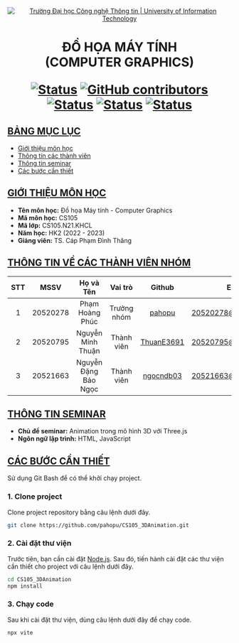 <a id="top"></a>

<!-- Banner -->
<p align="center">
  <a href="https://www.uit.edu.vn/" title="Trường Đại học Công nghệ Thông tin" style="border: none;">
    <img src="https://i.imgur.com/WmMnSRt.png" alt="Trường Đại học Công nghệ Thông tin | University of Information Technology">
  </a>
</p>

<h1 align="center"><b>ĐỒ HỌA MÁY TÍNH<br>(COMPUTER GRAPHICS)</b></h>

[![Status](https://img.shields.io/badge/status-working-blue?style=flat-square)](https://github.com/pahopu/CS105_ComputerGraphics)
[![GitHub contributors](https://img.shields.io/github/contributors/pahopu/CS105_ComputerGraphics?style=flat-square)](https://github.com/pahopu/CS105_ComputerGraphics/graphs/contributors)
[![Status](https://img.shields.io/badge/language1-html-orange?style=flat-square)](https://github.com/pahopu/CS105_ComputerGraphics)
[![Status](https://img.shields.io/badge/language2-css-blue?style=flat-square)](https://github.com/pahopu/CS105_ComputerGraphics)
[![Status](https://img.shields.io/badge/language3-javascript-yellow?style=flat-square)](https://github.com/pahopu/CS105_ComputerGraphics)

## [BẢNG MỤC LỤC](#top)
* [Giới thiệu môn học](#giới-thiệu-môn-học)
* [Thông tin các thành viên](#thông-tin-về-các-thành-viên-nhóm)
* [Thông tin seminar](#thông-tin-seminar)
* [Các bước cần thiết](#các-bước-cần-thiết)

## [GIỚI THIỆU MÔN HỌC](#top)
* **Tên môn học:** Đồ họa Máy tính - Computer Graphics
* **Mã môn học:** CS105
* **Mã lớp:** CS105.N21.KHCL
* **Năm học:** HK2 (2022 - 2023)
* **Giảng viên:** TS. Cáp Phạm Đình Thăng

## [THÔNG TIN VỀ CÁC THÀNH VIÊN NHÓM](#top)

| STT    | MSSV          | Họ và Tên                |Vai trò    | Github                                          | Email                   |
| :----: |:-------------:| :-----------------------:|:---------:|:-----------------------------------------------:|:-------------------------:
| 1      | 20520278      | Phạm Hoàng Phúc          | Trưởng nhóm| [pahopu](https://github.com/pahopu)            | 20520278@gm.uit.edu.vn   |
| 2      | 20520795      | Nguyễn Minh Thuận        | Thành viên | [ThuanE3691](https://github.com/ThuanE3691)    | 20520795@gm.uit.edu.vn   |
| 3      | 20521663      | Nguyễn Đặng Bảo Ngọc     | Thành viên | [ngocndb03](https://github.com/ngocndb03)      | 20521663@gm.uit.edu.vn   |

## [THÔNG TIN SEMINAR](#top)
* **Chủ đề seminar:** Animation trong mô hình 3D với Three.js
* **Ngôn ngữ lập trình:** HTML, JavaScript

## [CÁC BƯỚC CẦN THIẾT](#top)
Sử dụng Git Bash để có thể khởi chạy project.

### 1. Clone project
Clone project repository bằng câu lệnh dưới đây.

```bash
git clone https://github.com/pahopu/CS105_3DAnimation.git
```

### 2. Cài đặt thư viện
Trước tiên, bạn cần cài đặt [Node.js](https://nodejs.org/en). Sau đó, tiến hành cài đặt các thư viện cần thiết cho project với câu lệnh dưới đây.

```bash
cd CS105_3DAnimation
npm install
```

### 3. Chạy code
Sau khi cài đặt thư viện, dùng câu lệnh dưới đây để chạy code.

```bash
npx vite
```
